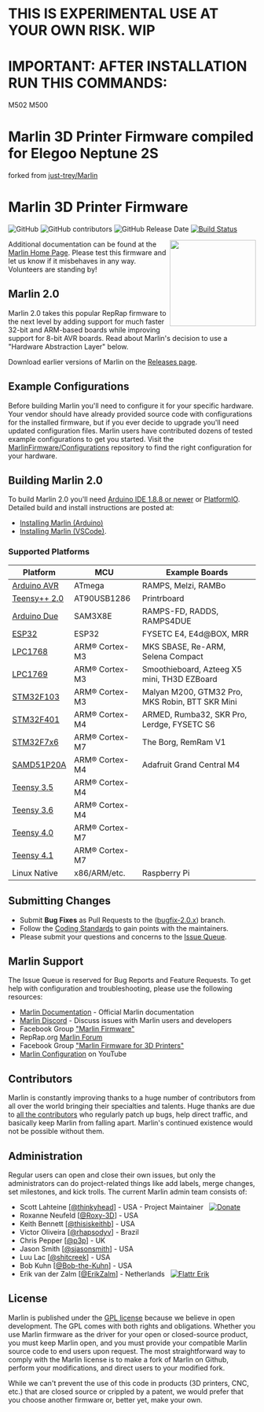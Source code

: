 # THIS IS EXPERIMENTAL USE AT YOUR OWN RISK. WIP

# IMPORTANT: AFTER INSTALLATION RUN THIS COMMANDS:

M502 
M500

# Marlin 3D Printer Firmware compiled for Elegoo Neptune 2S

forked from [just-trey/Marlin](https://github.com/just-trey/Marlin)
# Marlin 3D Printer Firmware

![GitHub](https://img.shields.io/github/license/marlinfirmware/marlin.svg)
![GitHub contributors](https://img.shields.io/github/contributors/marlinfirmware/marlin.svg)
![GitHub Release Date](https://img.shields.io/github/release-date/marlinfirmware/marlin.svg)
[![Build Status](https://github.com/MarlinFirmware/Marlin/workflows/CI/badge.svg?branch=bugfix-2.0.x)](https://github.com/MarlinFirmware/Marlin/actions)

<img align="right" width=175 src="buildroot/share/pixmaps/logo/marlin-250.png" />

Additional documentation can be found at the [Marlin Home Page](https://marlinfw.org/).
Please test this firmware and let us know if it misbehaves in any way. Volunteers are standing by!

## Marlin 2.0

Marlin 2.0 takes this popular RepRap firmware to the next level by adding support for much faster 32-bit and ARM-based boards while improving support for 8-bit AVR boards. Read about Marlin's decision to use a "Hardware Abstraction Layer" below.

Download earlier versions of Marlin on the [Releases page](https://github.com/MarlinFirmware/Marlin/releases).

## Example Configurations

Before building Marlin you'll need to configure it for your specific hardware. Your vendor should have already provided source code with configurations for the installed firmware, but if you ever decide to upgrade you'll need updated configuration files. Marlin users have contributed dozens of tested example configurations to get you started. Visit the [MarlinFirmware/Configurations](https://github.com/MarlinFirmware/Configurations) repository to find the right configuration for your hardware.

## Building Marlin 2.0

To build Marlin 2.0 you'll need [Arduino IDE 1.8.8 or newer](https://www.arduino.cc/en/main/software) or [PlatformIO](http://docs.platformio.org/en/latest/ide.html#platformio-ide). Detailed build and install instructions are posted at:

- [Installing Marlin (Arduino)](http://marlinfw.org/docs/basics/install_arduino.html)
- [Installing Marlin (VSCode)](http://marlinfw.org/docs/basics/install_platformio_vscode.html).

### Supported Platforms

| Platform                                                                                                                                                                                                  | MCU            | Example Boards                                  |
| --------------------------------------------------------------------------------------------------------------------------------------------------------------------------------------------------------- | -------------- | ----------------------------------------------- |
| [Arduino AVR](https://www.arduino.cc/)                                                                                                                                                                    | ATmega         | RAMPS, Melzi, RAMBo                             |
| [Teensy++ 2.0](http://www.microchip.com/wwwproducts/en/AT90USB1286)                                                                                                                                       | AT90USB1286    | Printrboard                                     |
| [Arduino Due](https://www.arduino.cc/en/Guide/ArduinoDue)                                                                                                                                                 | SAM3X8E        | RAMPS-FD, RADDS, RAMPS4DUE                      |
| [ESP32](https://github.com/espressif/arduino-esp32)                                                                                                                                                       | ESP32          | FYSETC E4, E4d@BOX, MRR                         |
| [LPC1768](http://www.nxp.com/products/microcontrollers-and-processors/arm-based-processors-and-mcus/lpc-cortex-m-mcus/lpc1700-cortex-m3/512kb-flash-64kb-sram-ethernet-usb-lqfp100-package:LPC1768FBD100) | ARM® Cortex-M3 | MKS SBASE, Re-ARM, Selena Compact               |
| [LPC1769](https://www.nxp.com/products/processors-and-microcontrollers/arm-microcontrollers/general-purpose-mcus/lpc1700-cortex-m3/512kb-flash-64kb-sram-ethernet-usb-lqfp100-package:LPC1769FBD100)      | ARM® Cortex-M3 | Smoothieboard, Azteeg X5 mini, TH3D EZBoard     |
| [STM32F103](https://www.st.com/en/microcontrollers-microprocessors/stm32f103.html)                                                                                                                        | ARM® Cortex-M3 | Malyan M200, GTM32 Pro, MKS Robin, BTT SKR Mini |
| [STM32F401](https://www.st.com/en/microcontrollers-microprocessors/stm32f401.html)                                                                                                                        | ARM® Cortex-M4 | ARMED, Rumba32, SKR Pro, Lerdge, FYSETC S6      |
| [STM32F7x6](https://www.st.com/en/microcontrollers-microprocessors/stm32f7x6.html)                                                                                                                        | ARM® Cortex-M7 | The Borg, RemRam V1                             |
| [SAMD51P20A](https://www.adafruit.com/product/4064)                                                                                                                                                       | ARM® Cortex-M4 | Adafruit Grand Central M4                       |
| [Teensy 3.5](https://www.pjrc.com/store/teensy35.html)                                                                                                                                                    | ARM® Cortex-M4 |
| [Teensy 3.6](https://www.pjrc.com/store/teensy36.html)                                                                                                                                                    | ARM® Cortex-M4 |
| [Teensy 4.0](https://www.pjrc.com/store/teensy40.html)                                                                                                                                                    | ARM® Cortex-M7 |
| [Teensy 4.1](https://www.pjrc.com/store/teensy41.html)                                                                                                                                                    | ARM® Cortex-M7 |
| Linux Native                                                                                                                                                                                              | x86/ARM/etc.   | Raspberry Pi                                    |

## Submitting Changes

- Submit **Bug Fixes** as Pull Requests to the ([bugfix-2.0.x](https://github.com/MarlinFirmware/Marlin/tree/bugfix-2.0.x)) branch.
- Follow the [Coding Standards](http://marlinfw.org/docs/development/coding_standards.html) to gain points with the maintainers.
- Please submit your questions and concerns to the [Issue Queue](https://github.com/MarlinFirmware/Marlin/issues).

## Marlin Support

The Issue Queue is reserved for Bug Reports and Feature Requests. To get help with configuration and troubleshooting, please use the following resources:

- [Marlin Documentation](http://marlinfw.org) - Official Marlin documentation
- [Marlin Discord](https://discord.gg/n5NJ59y) - Discuss issues with Marlin users and developers
- Facebook Group ["Marlin Firmware"](https://www.facebook.com/groups/1049718498464482/)
- RepRap.org [Marlin Forum](http://forums.reprap.org/list.php?415)
- Facebook Group ["Marlin Firmware for 3D Printers"](https://www.facebook.com/groups/3Dtechtalk/)
- [Marlin Configuration](https://www.youtube.com/results?search_query=marlin+configuration) on YouTube

## Contributors

Marlin is constantly improving thanks to a huge number of contributors from all over the world bringing their specialties and talents. Huge thanks are due to [all the contributors](https://github.com/MarlinFirmware/Marlin/graphs/contributors) who regularly patch up bugs, help direct traffic, and basically keep Marlin from falling apart. Marlin's continued existence would not be possible without them.

## Administration

Regular users can open and close their own issues, but only the administrators can do project-related things like add labels, merge changes, set milestones, and kick trolls. The current Marlin admin team consists of:

- Scott Lahteine [[@thinkyhead](https://github.com/thinkyhead)] - USA - Project Maintainer &nbsp; [![Donate](https://api.flattr.com/button/flattr-badge-large.png)](http://www.thinkyhead.com/donate-to-marlin)
- Roxanne Neufeld [[@Roxy-3D](https://github.com/Roxy-3D)] - USA
- Keith Bennett [[@thisiskeithb](https://github.com/thisiskeithb)] - USA
- Victor Oliveira [[@rhapsodyv](https://github.com/rhapsodyv)] - Brazil
- Chris Pepper [[@p3p](https://github.com/p3p)] - UK
- Jason Smith [[@sjasonsmith](https://github.com/sjasonsmith)] - USA
- Luu Lac [[@shitcreek](https://github.com/shitcreek)] - USA
- Bob Kuhn [[@Bob-the-Kuhn](https://github.com/Bob-the-Kuhn)] - USA
- Erik van der Zalm [[@ErikZalm](https://github.com/ErikZalm)] - Netherlands &nbsp; [![Flattr Erik](https://api.flattr.com/button/flattr-badge-large.png)](https://flattr.com/submit/auto?user_id=ErikZalm&url=https://github.com/MarlinFirmware/Marlin&title=Marlin&language=&tags=github&category=software)

## License

Marlin is published under the [GPL license](/LICENSE) because we believe in open development. The GPL comes with both rights and obligations. Whether you use Marlin firmware as the driver for your open or closed-source product, you must keep Marlin open, and you must provide your compatible Marlin source code to end users upon request. The most straightforward way to comply with the Marlin license is to make a fork of Marlin on Github, perform your modifications, and direct users to your modified fork.

While we can't prevent the use of this code in products (3D printers, CNC, etc.) that are closed source or crippled by a patent, we would prefer that you choose another firmware or, better yet, make your own.
